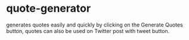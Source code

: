 # quote-generator
generates quotes easily and quickly by clicking on the Generate Quotes button, quotes can also be used on Twitter post with tweet button.

